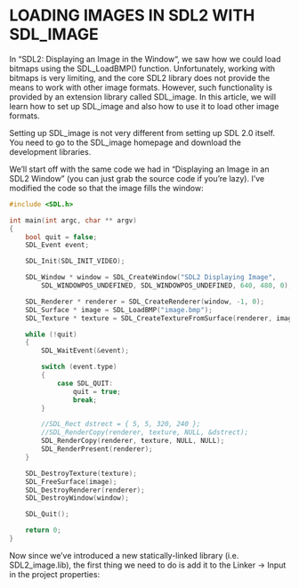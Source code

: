 # LOADING IMAGES IN SDL2 WITH SDL_IMAGE
In “SDL2: Displaying an Image in the Window“, we saw how we could load bitmaps using the SDL_LoadBMP() function. Unfortunately, working with bitmaps is very limiting, and the core SDL2 library does not provide the means to work with other image formats. However, such functionality is provided by an extension library called SDL_image. In this article, we will learn how to set up SDL_image and also how to use it to load other image formats.

Setting up SDL_image is not very different from setting up SDL 2.0 itself. You need to go to the SDL_image homepage and download the development libraries.


We’ll start off with the same code we had in “Displaying an Image in an SDL2 Window” (you can just grab the source code if you’re lazy). I’ve modified the code so that the image fills the window:

```c
#include <SDL.h>        

int main(int argc, char ** argv)
{
	bool quit = false;
	SDL_Event event;

	SDL_Init(SDL_INIT_VIDEO);

	SDL_Window * window = SDL_CreateWindow("SDL2 Displaying Image",
		SDL_WINDOWPOS_UNDEFINED, SDL_WINDOWPOS_UNDEFINED, 640, 480, 0);

	SDL_Renderer * renderer = SDL_CreateRenderer(window, -1, 0);
	SDL_Surface * image = SDL_LoadBMP("image.bmp");
	SDL_Texture * texture = SDL_CreateTextureFromSurface(renderer, image);

	while (!quit)
	{
		SDL_WaitEvent(&event);

		switch (event.type)
		{
			case SDL_QUIT:
				quit = true;
				break;
		}

		//SDL_Rect dstrect = { 5, 5, 320, 240 };
		//SDL_RenderCopy(renderer, texture, NULL, &dstrect);
		SDL_RenderCopy(renderer, texture, NULL, NULL);
		SDL_RenderPresent(renderer);
	}

	SDL_DestroyTexture(texture);
	SDL_FreeSurface(image);
	SDL_DestroyRenderer(renderer);
	SDL_DestroyWindow(window);

	SDL_Quit();

	return 0;
}
```

Now since we’ve introduced a new statically-linked library (i.e. SDL2_image.lib), the first thing we need to do is add it to the Linker -> Input in the project properties: